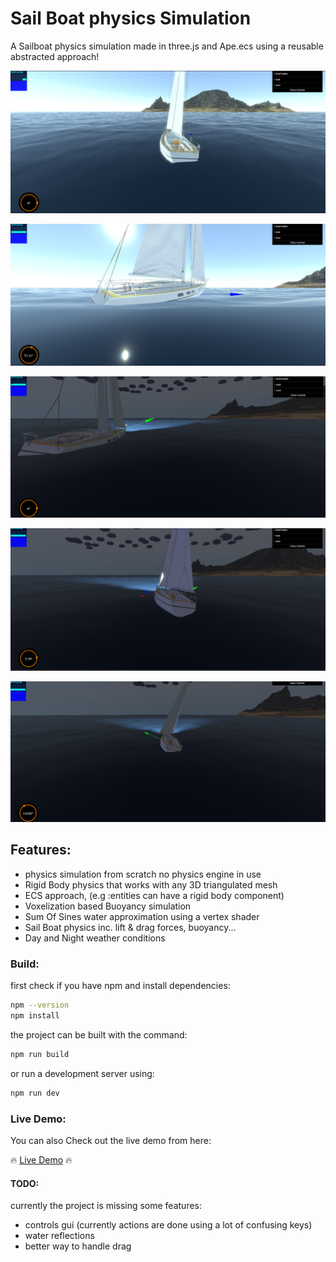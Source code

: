 # Sail Boat physics Simulation
A Sailboat physics simulation made in three.js and Ape.ecs using a reusable abstracted approach!

![day-demo](assets/demo/day1.png)

![day2-demo](assets/demo/day2.png)

![night1-demo](assets/demo/night1.png)

![night2-demo](assets/demo/night2.png)

![night3-demo](assets/demo/night3.png)


## Features:
- physics simulation from scratch no physics engine in use
- Rigid Body physics that works with any 3D triangulated mesh
- ECS approach, (e.g :entities can have a rigid body component)
- Voxelization based Buoyancy simulation 
- Sum Of Sines water approximation using a vertex shader
- Sail Boat physics inc. lift & drag forces, buoyancy...
- Day and Night weather conditions


### Build:
first check if you have npm and install dependencies:<br/>
```sh
npm --version
npm install
```
the project can be built with the command: <br/>
```sh
npm run build
```
or run a development server using:
```sh
npm run dev
```

### Live Demo:

You can also Check out the live demo from here:<br/>


🔥 [Live Demo](https://threesails.onrender.com/) 🔥


#### TODO:
currently the project is missing some features:
- controls gui (currently actions are done using a lot of confusing keys)
- water reflections
- better way to handle drag
